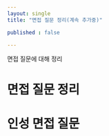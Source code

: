 ```yaml
---
layout: single
title: "면접 질문 정리(계속 추가중)"

published : false

---
```


면접 질문에 대해 정리

# 면접 질문 정리





# 인성 면접 질문





























